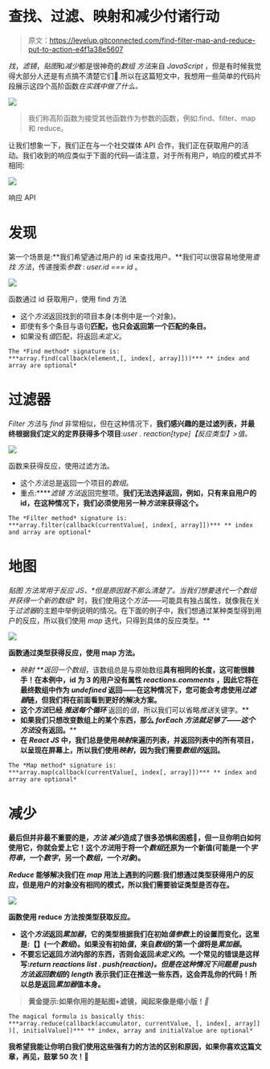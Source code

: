 # 查找、过滤、映射和减少付诸行动

> 原文：<https://levelup.gitconnected.com/find-filter-map-and-reduce-put-to-action-e4f1a38e5607>

*找*，*滤镜*，*贴图*和*减少*都是很神奇的*数组* *方法*来自 *JavaScript* ，但是有时候我觉得大部分人还是有点搞不清楚它们🧐.所以在这篇短文中，我想用一些简单的代码片段展示这四个高阶函数*在实践中做了什么。*

![](img/ba6ea56135ee91dc061402fcedee5ce4.png)

> 我们称高阶函数为接受其他函数作为参数的函数，例如:find、filter、map 和 reduce。

让我们想象一下，我们正在与一个社交媒体 API 合作，我们正在获取用户的活动。我们收到的响应类似于下面的代码—请注意，对于所有用户，响应的模式并不相同:

![](img/2b792818db92ba88d68a0ff040e2fdaa.png)

响应 API

# 发现

第一个场景是:**我们希望通过用户的 id 来查找用户。**我们可以很容易地使用*查找* *方法*，传递搜索*参数* : *user.id === id* 。

![](img/4f049e8301a09ff17f38d9fcd1ee65bc.png)

函数通过 id 获取用户，使用 find 方法

*   这个*方法*返回找到的项目本身(本例中是一个对象)。
*   即使有多个条目与语句**匹配，也只会返回第一个匹配的条目。**
*   如果没有*值*匹配，将返回*未定义*。

```
The *Find method* signature is:
***array.find(callback(element,[, index[, array]]))*** ** index and array are optional*
```

# 过滤器

*Filter* *方法*与 *find* 非常相似，但在这种情况下，**我们感兴趣的是过滤列表，并最终根据我们定义的定界获得多个项目**:*user . reaction[type]【反应类型】>值。*

![](img/5be87d7481a643fff228af759aa2e49e.png)

函数来获得反应，使用过滤方法。

*   这个*方法*总是返回一个项目的*数组*。
*   重点:*****滤镜* *方法*返回完整项。**我们无法选择返回，例如，只有来自用户的 id，在这种情况下，我们必须使用另一种*方法*来获得这个。**

```
The *Filter method* signature is:
***array.filter(callback(currentValue[, index[, array]])*** ** index and array are optional*
```

# **地图**

***贴图* *方法*常用于*反应 JS、*但是原因就不那么清楚了。当**我们想要迭代一个*数组*并获得一个新的*数组*** 时，我们使用这个*方法*——可能具有独占属性，就像我在关于*过滤器*的主题中举例说明的情况。在下面的例子中，我们想通过某种类型得到用户的反应，所以我们使用 *map* 迭代，只得到具体的反应类型。**

**![](img/140b4b9e679dd11a07e26e567cbb2c98.png)**

**函数通过类型获得反应，使用 map 方法。**

*   ***映射* **返回一个*数组*，该数组总是与原始数组**具有相同的长度，这可能很棘手！在本例中，id 为 3 的用户没有属性 *reactions.comments* ，因此它将在最终数组中作为 *undefined* 返回——在这种情况下，您可能会考虑使用*过滤器*链，但我们将在前面看到更好的解决方案。**
*   **这个*方法*已经 ***推送*每个*循环*** 返回的*值*，所以我们可以省略*推送*关键字。**
*   **如果我们只想改变数组上的某个东西，那么 ***forEach* *方法*就足够了——这个*方法*没有返回。****
*   **在 *React JS* 中，我们总是使用*映射*来遍历列表，并返回列表中的所有项目，以呈现在屏幕上，**所以我们使用*映射*，因为我们需要*数组的*返回。****

```
The *Map method* signature is:
***array.map(callback(currentValue[, index[, array]])*** ** index and array are optional*
```

# **减少**

**最后但并非最不重要的是，*方法* *减少*造成了很多恐惧和困惑🥺，但一旦你明白如何使用它，你就会爱上它！**这个*方法*用于将一个*数组*还原为一个新值(可能是一个*字符串*，一个*数字*，另一个*数组*，一个*对象*)。****

***Reduce* 能够解决我们在 *map* 用法上遇到的问题:我们想通过类型获得用户的反应，但是用户的对象没有相同的模式，所以我们需要验证类型是否存在。**

**![](img/8b356db6792511e62e97083502867fe9.png)**

**函数使用 reduce 方法按类型获取反应。**

*   **这个*方法*返回*累加器*，它的类型根据我们在初始*值参数*上的设置而变化，这里是:【】(一个*数组*)。如果没有初始*值*，来自*数组*的第一个*值*将是*累加器*。**
*   **不要忘记返回*方法*内部的东西，否则会返回*未定义的*。一个常见的错误是这样写:*return reactions list . push(reaction)。*但是在这种情况下问题是 *push* *方法*返回*数组*的 *length* 表示我们正在推送一些东西，这会弄乱你的代码！所以总是返回*累加器*值本身。**

> **黄金提示:如果你用的是贴图+滤镜，闻起来像是缩小版！*🤯***

```
The magical formula is basically this:
***array.reduce(callback(accumulator, currentValue, [, index[, array]] )[, initialValue])*** ** index, array and initialValue are optional*
```

**我希望我能让你明白我们使用这些强有力的方法的区别和原因，如果你喜欢这篇文章，再见，鼓掌 50 次！🍄**